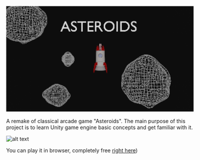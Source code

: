 ![alt text](https://github.com/GenryMacros/Asteroids/blob/main/GitResources/icon.png "Icon")

A remake of classical arcade game "Asteroids". The main purpose of this project is to learn Unity game engine basic concepts and get familiar with it. 

![alt text](https://github.com/GenryMacros/Asteroids/blob/main/GitResources/intro.gif "Small gameplay record")

You can play it in browser, completely free [right here](https://lightfrosted.itch.io/asteroids))
